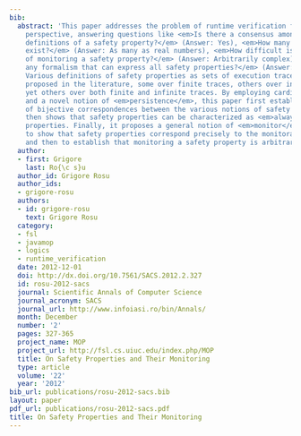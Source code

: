 ```yaml
---
bib:
  abstract: 'This paper addresses the problem of runtime verification from a foundational
    perspective, answering questions like <em>Is there a consensus among the various
    definitions of a safety property?</em> (Answer: Yes), <em>How many safety properties
    exist?</em> (Answer: As many as real numbers), <em>How difficult is the problem
    of monitoring a safety property?</em> (Answer: Arbitrarily complex), <em>Is there
    any formalism that can express all safety properties?</em> (Answer: No), etc.
    Various definitions of safety properties as sets of execution traces have been
    proposed in the literature, some over finite traces, others over infinite traces,
    yet others over both finite and infinite traces. By employing cardinality arguments
    and a novel notion of <em>persistence</em>, this paper first establishes the existence
    of bijective correspondences between the various notions of safety property. It
    then shows that safety properties can be characterized as <em>always past</em>
    properties. Finally, it proposes a general notion of <em>monitor</em>, which allows
    to show that safety properties correspond precisely to the monitorable properties,
    and then to establish that monitoring a safety property is arbitrarily hard.'
  author:
  - first: Grigore
    last: Ro{\c s}u
  author_id: Grigore Rosu
  author_ids:
  - grigore-rosu
  authors:
  - id: grigore-rosu
    text: Grigore Rosu
  category:
  - fsl
  - javamop
  - logics
  - runtime_verification
  date: 2012-12-01
  doi: http://dx.doi.org/10.7561/SACS.2012.2.327
  id: rosu-2012-sacs
  journal: Scientific Annals of Computer Science
  journal_acronym: SACS
  journal_url: http://www.infoiasi.ro/bin/Annals/
  month: December
  number: '2'
  pages: 327-365
  project_name: MOP
  project_url: http://fsl.cs.uiuc.edu/index.php/MOP
  title: On Safety Properties and Their Monitoring
  type: article
  volume: '22'
  year: '2012'
bib_url: publications/rosu-2012-sacs.bib
layout: paper
pdf_url: publications/rosu-2012-sacs.pdf
title: On Safety Properties and Their Monitoring
---
```

